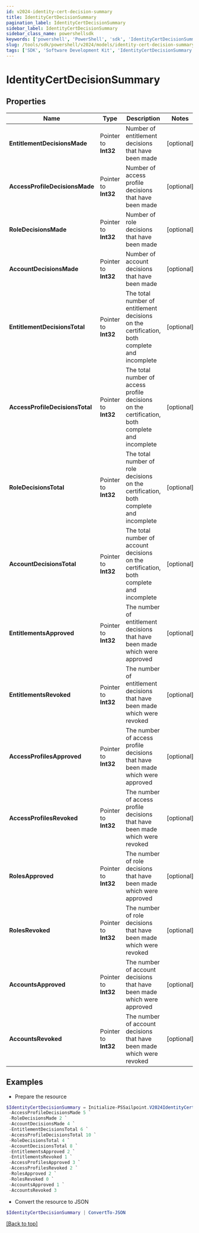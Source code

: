 ```yaml
---
id: v2024-identity-cert-decision-summary
title: IdentityCertDecisionSummary
pagination_label: IdentityCertDecisionSummary
sidebar_label: IdentityCertDecisionSummary
sidebar_class_name: powershellsdk
keywords: ['powershell', 'PowerShell', 'sdk', 'IdentityCertDecisionSummary'] 
slug: /tools/sdk/powershell/v2024/models/identity-cert-decision-summary
tags: ['SDK', 'Software Development Kit', 'IdentityCertDecisionSummary']
---
```



# IdentityCertDecisionSummary

## Properties

Name | Type | Description | Notes
------------ | ------------- | ------------- | -------------
**EntitlementDecisionsMade** |  Pointer to **Int32** | Number of entitlement decisions that have been made | [optional] 
**AccessProfileDecisionsMade** |  Pointer to **Int32** | Number of access profile decisions that have been made | [optional] 
**RoleDecisionsMade** |  Pointer to **Int32** | Number of role decisions that have been made | [optional] 
**AccountDecisionsMade** |  Pointer to **Int32** | Number of account decisions that have been made | [optional] 
**EntitlementDecisionsTotal** |  Pointer to **Int32** | The total number of entitlement decisions on the certification, both complete and incomplete | [optional] 
**AccessProfileDecisionsTotal** |  Pointer to **Int32** | The total number of access profile decisions on the certification, both complete and incomplete | [optional] 
**RoleDecisionsTotal** |  Pointer to **Int32** | The total number of role decisions on the certification, both complete and incomplete | [optional] 
**AccountDecisionsTotal** |  Pointer to **Int32** | The total number of account decisions on the certification, both complete and incomplete | [optional] 
**EntitlementsApproved** |  Pointer to **Int32** | The number of entitlement decisions that have been made which were approved | [optional] 
**EntitlementsRevoked** |  Pointer to **Int32** | The number of entitlement decisions that have been made which were revoked | [optional] 
**AccessProfilesApproved** |  Pointer to **Int32** | The number of access profile decisions that have been made which were approved | [optional] 
**AccessProfilesRevoked** |  Pointer to **Int32** | The number of access profile decisions that have been made which were revoked | [optional] 
**RolesApproved** |  Pointer to **Int32** | The number of role decisions that have been made which were approved | [optional] 
**RolesRevoked** |  Pointer to **Int32** | The number of role decisions that have been made which were revoked | [optional] 
**AccountsApproved** |  Pointer to **Int32** | The number of account decisions that have been made which were approved | [optional] 
**AccountsRevoked** |  Pointer to **Int32** | The number of account decisions that have been made which were revoked | [optional] 

## Examples

- Prepare the resource
```powershell
$IdentityCertDecisionSummary = Initialize-PSSailpoint.V2024IdentityCertDecisionSummary  -EntitlementDecisionsMade 3 `
 -AccessProfileDecisionsMade 5 `
 -RoleDecisionsMade 2 `
 -AccountDecisionsMade 4 `
 -EntitlementDecisionsTotal 6 `
 -AccessProfileDecisionsTotal 10 `
 -RoleDecisionsTotal 4 `
 -AccountDecisionsTotal 8 `
 -EntitlementsApproved 2 `
 -EntitlementsRevoked 1 `
 -AccessProfilesApproved 3 `
 -AccessProfilesRevoked 2 `
 -RolesApproved 2 `
 -RolesRevoked 0 `
 -AccountsApproved 1 `
 -AccountsRevoked 3
```

- Convert the resource to JSON
```powershell
$IdentityCertDecisionSummary | ConvertTo-JSON
```


[[Back to top]](#) 

